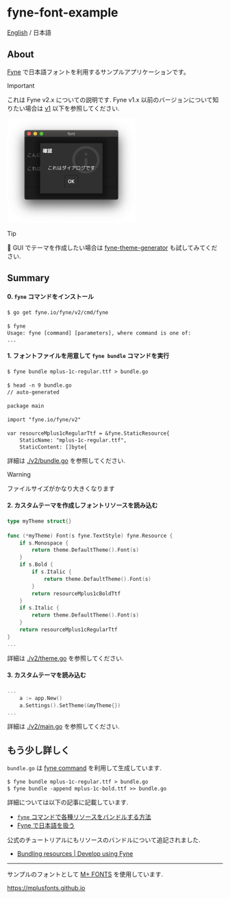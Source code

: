 
fyne-font-example
====

[English](./README.md) / 日本語

## About

[Fyne](https://fyne.io) で日本語フォントを利用するサンプルアプリケーションです。

> [!IMPORTANT]
> これは Fyne v2.x についての説明です. Fyne v1.x 以前のバージョンについて知りたい場合は [v1](./v1) 以下を参照してください.

<img src="./resource/image-v2.png" width=300>

> [!TIP]
> 🎨 GUI でテーマを作成したい場合は [fyne-theme-generator](https://github.com/lusingander/fyne-theme-generator) も試してみてください.

## Summary

#### 0. `fyne` コマンドをインストール

```
$ go get fyne.io/fyne/v2/cmd/fyne

$ fyne
Usage: fyne [command] [parameters], where command is one of:
...
```

#### 1. フォントファイルを用意して `fyne bundle` コマンドを実行

```
$ fyne bundle mplus-1c-regular.ttf > bundle.go

$ head -n 9 bundle.go
// auto-generated

package main

import "fyne.io/fyne/v2"

var resourceMplus1cRegularTtf = &fyne.StaticResource{
	StaticName: "mplus-1c-regular.ttf",
	StaticContent: []byte{
```

詳細は [./v2/bundle.go](./v2/bundle.go) を参照してください.

> [!WARNING]
> ファイルサイズがかなり大きくなります

#### 2. カスタムテーマを作成しフォントリソースを読み込む

```go
type myTheme struct{}

func (*myTheme) Font(s fyne.TextStyle) fyne.Resource {
	if s.Monospace {
		return theme.DefaultTheme().Font(s)
	}
	if s.Bold {
		if s.Italic {
			return theme.DefaultTheme().Font(s)
		}
		return resourceMplus1cBoldTtf
	}
	if s.Italic {
		return theme.DefaultTheme().Font(s)
	}
	return resourceMplus1cRegularTtf
}
...
```

詳細は [./v2/theme.go](./v2/theme.go) を参照してください.

#### 3. カスタムテーマを読み込む

```go
...
	a := app.New()
	a.Settings().SetTheme(&myTheme{})
...
```

詳細は [./v2/main.go](./v2/main.go) を参照してください.


## もう少し詳しく

`bundle.go` は [fyne command](https://github.com/fyne-io/fyne/tree/master/cmd/fyne) を利用して生成しています.

```
$ fyne bundle mplus-1c-regular.ttf > bundle.go
$ fyne bundle -append mplus-1c-bold.ttf >> bundle.go
```

詳細については以下の記事に記載しています.

- [`fyne` コマンドで各種リソースをバンドルする方法](https://lusingander.netlify.app/posts/200613-fyne-resourece/)
- [Fyne で日本語を扱う](https://lusingander.netlify.app/posts/200614-fyne-font/)

公式のチュートリアルにもリソースのバンドルについて追記されました.

- [Bundling resources | Develop using Fyne](https://developer.fyne.io/tutorial/bundle)

----

サンプルのフォントとして [M+ FONTS](https://mplusfonts.github.io) を使用しています.

https://mplusfonts.github.io
